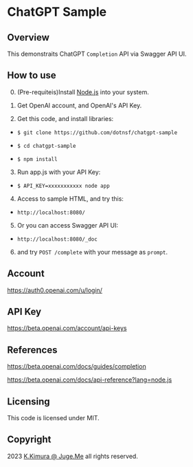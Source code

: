 # ChatGPT Sample


## Overview

This demonstraits ChatGPT `Completion` API via Swagger API UI.


## How to use

0. (Pre-requiteis)Install [Node.js](https://nodejs.org/) into your system.

1. Get OpenAI account, and OpenAI's API Key.

2. Get this code, and install libraries:

  - `$ git clone https://github.com/dotnsf/chatgpt-sample`
  - `$ cd chatgpt-sample`

  - `$ npm install`

3. Run app.js with your API Key:

  - `$ API_KEY=xxxxxxxxxxx node app`

4. Access to sample HTML, and try this:

  - `http://localhost:8080/`

5. Or you can access Swagger API UI:

  - `http://localhost:8080/_doc`

6. and try `POST /complete` with your message as `prompt`. 


## Account

https://auth0.openai.com/u/login/


## API Key

https://beta.openai.com/account/api-keys


## References

https://beta.openai.com/docs/guides/completion

https://beta.openai.com/docs/api-reference?lang=node.js


## Licensing

This code is licensed under MIT.


## Copyright

2023 [K.Kimura @ Juge.Me](https://github.com/dotnsf) all rights reserved.
